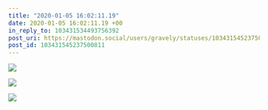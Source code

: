 ```yaml
---
title: "2020-01-05 16:02:11.19"
date: 2020-01-05 16:02:11.19 +00
in_reply_to: 103431534493756392
post_uri: https://mastodon.social/users/gravely/statuses/103431545237500811
post_id: 103431545237500811
---
```




![](/images/23557975.png)

![](/images/23557977.png)

![](/images/23557982.png)

